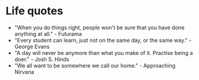 # Life quotes

- "When you do things right, people won't be sure that you have done anything at all." - Futurama
- "Every student can learn, just not on the same day, or the same way." - George Evans
- "A day will never be anymore than what you make of it. Practise being a doer." - Josh S. Hinds
- "We all want to be somewhere we call our home." - Approaching Nirvana
